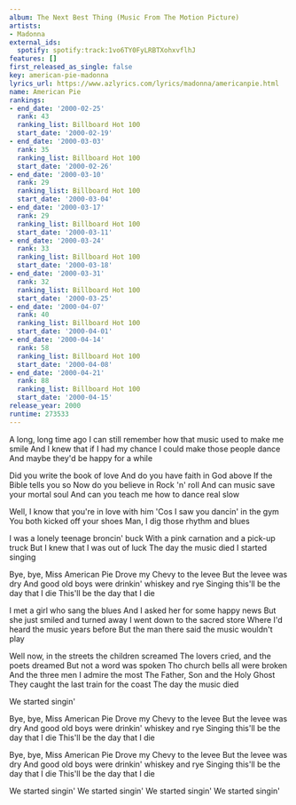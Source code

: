 ```yaml
---
album: The Next Best Thing (Music From The Motion Picture)
artists:
- Madonna
external_ids:
  spotify: spotify:track:1vo6TY0FyLRBTXohxvflhJ
features: []
first_released_as_single: false
key: american-pie-madonna
lyrics_url: https://www.azlyrics.com/lyrics/madonna/americanpie.html
name: American Pie
rankings:
- end_date: '2000-02-25'
  rank: 43
  ranking_list: Billboard Hot 100
  start_date: '2000-02-19'
- end_date: '2000-03-03'
  rank: 35
  ranking_list: Billboard Hot 100
  start_date: '2000-02-26'
- end_date: '2000-03-10'
  rank: 29
  ranking_list: Billboard Hot 100
  start_date: '2000-03-04'
- end_date: '2000-03-17'
  rank: 29
  ranking_list: Billboard Hot 100
  start_date: '2000-03-11'
- end_date: '2000-03-24'
  rank: 33
  ranking_list: Billboard Hot 100
  start_date: '2000-03-18'
- end_date: '2000-03-31'
  rank: 32
  ranking_list: Billboard Hot 100
  start_date: '2000-03-25'
- end_date: '2000-04-07'
  rank: 40
  ranking_list: Billboard Hot 100
  start_date: '2000-04-01'
- end_date: '2000-04-14'
  rank: 58
  ranking_list: Billboard Hot 100
  start_date: '2000-04-08'
- end_date: '2000-04-21'
  rank: 88
  ranking_list: Billboard Hot 100
  start_date: '2000-04-15'
release_year: 2000
runtime: 273533
---
```

A long, long time ago
I can still remember how that music used to
make me smile
And I knew that if I had my chance
I could make those people dance
And maybe they'd be happy for a while

Did you write the book of love
And do you have faith in God above
If the Bible tells you so
Now do you believe in Rock 'n' roll
And can music save your mortal soul
And can you teach me how to dance real slow

Well, I know that you're in love with him
'Cos I saw you dancin' in the gym
You both kicked off your shoes
Man, I dig those rhythm and blues

I was a lonely teenage broncin' buck
With a pink carnation and a pick-up truck
But I knew that I was out of luck
The day the music died
I started singing

Bye, bye, Miss American Pie
Drove my Chevy to the levee
But the levee was dry
And good old boys were drinkin' whiskey and rye
Singing this'll be the day that I die
This'll be the day that I die

I met a girl who sang the blues
And I asked her for some happy news
But she just smiled and turned away
I went down to the sacred store
Where I'd heard the music years before
But the man there said the music wouldn't play

Well now, in the streets the children screamed
The lovers cried, and the poets dreamed
But not a word was spoken
Tho church bells all were broken
And the three men I admire the most
The Father, Son and the Holy Ghost
They caught the last train for the coast
The day the music died

We started singin'

Bye, bye, Miss American Pie
Drove my Chevy to the levee
But the levee was dry
And good old boys were drinkin' whiskey and rye
Singing this'll be the day that I die
This'll be the day that I die

Bye, bye, Miss American Pie
Drove my Chevy to the levee
But the levee was dry
And good old boys were drinkin' whiskey and rye
Singing this'll be the day that I die
This'll be the day that I die

We started singin'
We started singin'
We started singin'
We started singin'
